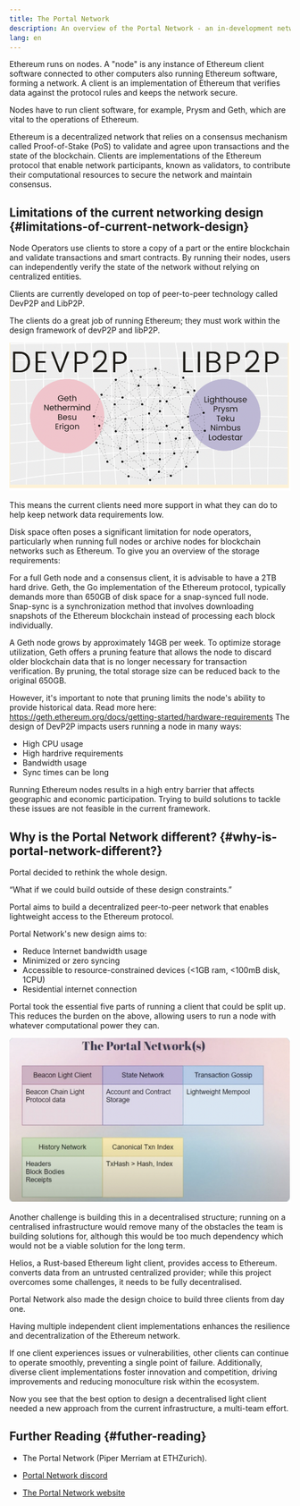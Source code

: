 ```yaml
---
title: The Portal Network
description: An overview of the Portal Network - an in-development network designed to support low-resource clients.
lang: en
---
```


Ethereum runs on nodes. A "node" is any instance of Ethereum client software connected to other computers also running Ethereum software, forming a network. A client is an implementation of Ethereum that verifies data against the protocol rules and keeps the network secure.

Nodes have to run client software, for example, Prysm and Geth, which are vital to the operations of Ethereum.

Ethereum is a decentralized network that relies on a consensus mechanism called Proof-of-Stake (PoS) to validate and agree upon transactions and the state of the blockchain. Clients are implementations of the Ethereum protocol that enable network participants, known as validators, to contribute their computational resources to secure the network and maintain consensus.

## Limitations of the current networking design {#limitations-of-current-network-design}

Node Operators use clients to store a copy of a part or the entire blockchain and validate transactions and smart contracts. By running their nodes, users can independently verify the state of the network without relying on centralized entities.

Clients are currently developed on top of peer-to-peer technology called DevP2P and LibP2P.

The clients do a great job of running Ethereum; they must work within the design framework of devP2P and libP2P.

![devp2p and libp2p](portal-network-devp2p-libp2p.png)

This means the current clients need more support in what they can do to help keep network data requirements low.

Disk space often poses a significant limitation for node operators, particularly when running full nodes or archive nodes for blockchain networks such as Ethereum. To give you an overview of the storage requirements:

For a full Geth node and a consensus client, it is advisable to have a 2TB hard drive. Geth, the Go implementation of the Ethereum protocol, typically demands more than 650GB of disk space for a snap-synced full node. Snap-sync is a synchronization method that involves downloading snapshots of the Ethereum blockchain instead of processing each block individually.

A Geth node grows by approximately 14GB per week. To optimize storage utilization, Geth offers a pruning feature that allows the node to discard older blockchain data that is no longer necessary for transaction verification. By pruning, the total storage size can be reduced back to the original 650GB.

However, it's important to note that pruning limits the node's ability to provide historical data.
Read more here: https://geth.ethereum.org/docs/getting-started/hardware-requirements
The design of DevP2P impacts users running a node in many ways:

- High CPU usage
- High hardrive requirements
- Bandwidth usage
- Sync times can be long

Running Ethereum nodes results in a high entry barrier that affects geographic and economic participation. Trying to build solutions to tackle these issues are not feasible in the current framework.

## Why is the Portal Network different? {#why-is-portal-network-different?}

Portal decided to rethink the whole design.

“What if we could build outside of these design constraints.”

Portal aims to build a decentralized peer-to-peer network that enables lightweight access to the Ethereum protocol.

Portal Network's new design aims to:

- Reduce Internet bandwidth usage
- Minimized or zero syncing
- Accessible to resource-constrained devices (<1GB ram, <100mB disk, 1CPU)
- Residential internet connection

Portal took the essential five parts of running a client that could be split up. This reduces the burden on the above, allowing users to run a node with whatever computational power they can.

![portal network table](portal-network-table.png)

Another challenge is building this in a decentralised structure; running on a centralised infrastructure would remove many of the obstacles the team is building solutions for, although this would be too much dependency which would not be a viable solution for the long term.

Helios, a Rust-based Ethereum light client, provides access to Ethereum. converts data from an untrusted centralized provider; while this project overcomes some challenges, it needs to be fully decentralised.

Portal Network also made the design choice to build three clients from day one.

Having multiple independent client implementations enhances the resilience and decentralization of the Ethereum network.

If one client experiences issues or vulnerabilities, other clients can continue to operate smoothly, preventing a single point of failure. Additionally, diverse client implementations foster innovation and competition, driving improvements and reducing monoculture risk within the ecosystem.

Now you see that the best option to design a decentralised light client needed a new approach from the current infrastructure, a multi-team effort.

## Further Reading {#futher-reading}

- The Portal Network (Piper Merriam at ETHZurich).

- [Portal Network discord](https://discord.gg/6XFs56cX)

- [The Portal Network website](ethportal.net)